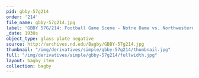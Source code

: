 ```yaml
---
pid: gbby-57g214
order: '214'
file_name: gbby-57g214.jpg
label: 'GBBY 57G/214: Football Game Scene - Notre Dame vs. Northwestern - c1930s'
_date: 1930s
object_type: glass plate negative
source: http://archives.nd.edu/Bagby/GBBY-57g214.jpg
thumbnail: "/img/derivatives/simple/gbby-57g214/thumbnail.jpg"
full: "/img/derivatives/simple/gbby-57g214/fullwidth.jpg"
layout: bagby_item
collection: bagby
---
```

